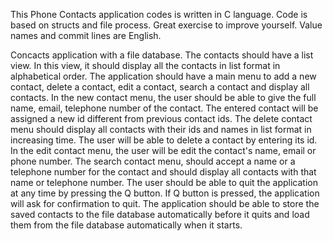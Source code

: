 This Phone Contacts application codes is written in C language.
Code is based on structs and file process.
Great exercise to improve yourself.
Value names and commit lines are English.


Concacts application with a file database. The contacts should have a list view. 
In this view, it should display all the contacts in list format in alphabetical order. 
The application should have a main menu to add a new contact, delete a contact, edit a contact, search a contact and display all contacts. 
In the new contact menu, the user should be able to give the full name, email, telephone number of the contact. 
The entered contact will be assigned a new id different from previous contact ids. 
The delete contact menu should display all contacts with their ids and names in list format in increasing time. 
The user will be able to delete a contact by entering its id. In the edit contact menu, the user will be edit the contact's name, email or phone number. 
The search contact menu, should accept a name or a telephone number for the contact and should display all contacts with that name or telephone number. 
The user should be able to quit the application at any time by pressing the Q button. If Q button is pressed, the application will ask for confirmation to quit. 
The application should be able to store the saved contacts to the file database automatically before it quits and load them from the file database automatically when it starts.
